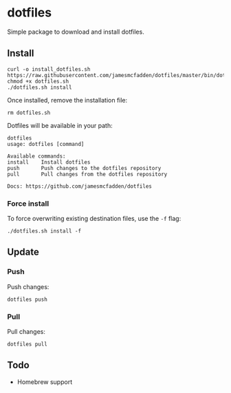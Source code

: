 # dotfiles

Simple package to download and install dotfiles.

## Install

```
curl -o install_dotfiles.sh https://raw.githubusercontent.com/jamesmcfadden/dotfiles/master/bin/dotfiles
chmod +x dotfiles.sh
./dotfiles.sh install
```

Once installed, remove the installation file:

```
rm dotfiles.sh
```

Dotfiles will be available in your path:

```
dotfiles
usage: dotfiles [command]

Available commands:
install    Install dotfiles
push       Push changes to the dotfiles repository
pull       Pull changes from the dotfiles repository

Docs: https://github.com/jamesmcfadden/dotfiles
```

### Force install

To force overwriting existing destination files, use the `-f` flag:

```
./dotfiles.sh install -f
```

## Update

### Push

Push changes:

```
dotfiles push
```

### Pull

Pull changes:

```
dotfiles pull
```

## Todo

- Homebrew support
